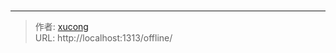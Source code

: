 # 


<!-- You need do nothing for this page. -->


---

> 作者: [xucong](https://shiqustudio.github.io/)  
> URL: http://localhost:1313/offline/  

